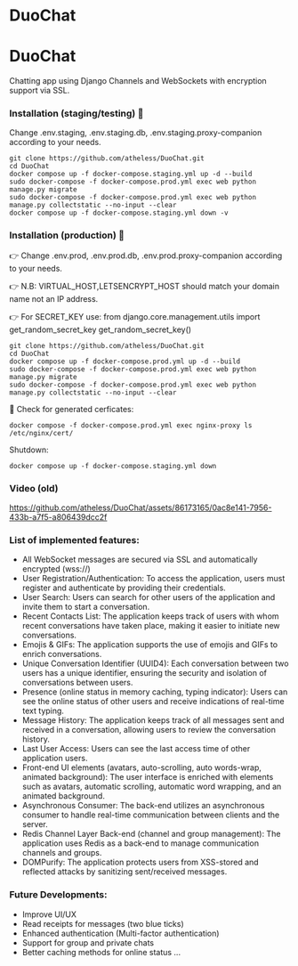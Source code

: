 # DuoChat

# DuoChat

Chatting app using Django Channels and WebSockets with encryption support via SSL.

### Installation (staging/testing) :whale:
Change .env.staging, .env.staging.db, .env.staging.proxy-companion according to your needs.


    git clone https://github.com/atheless/DuoChat.git
    cd DuoChat
    docker compose up -f docker-compose.staging.yml up -d --build
    sudo docker-compose -f docker-compose.prod.yml exec web python manage.py migrate
    sudo docker-compose -f docker-compose.prod.yml exec web python manage.py collectstatic --no-input --clear
    docker compose up -f docker-compose.staging.yml down -v
### Installation (production) :whale:
:point_right: Change .env.prod, .env.prod.db, .env.prod.proxy-companion according to your needs.

:point_right: N.B: VIRTUAL_HOST,LETSENCRYPT_HOST should match your domain name not an IP address.

:point_right: For SECRET_KEY use:
from django.core.management.utils import get_random_secret_key get_random_secret_key()

    
    git clone https://github.com/atheless/DuoChat.git
    cd DuoChat
    docker compose up -f docker-compose.prod.yml up -d --build
    sudo docker-compose -f docker-compose.prod.yml exec web python manage.py migrate
    sudo docker-compose -f docker-compose.prod.yml exec web python manage.py collectstatic --no-input --clear
:eyes: Check for generated cerficates:

    docker compose -f docker-compose.prod.yml exec nginx-proxy ls /etc/nginx/cert/
Shutdown: 

    docker compose up -f docker-compose.staging.yml down



### Video (old)
https://github.com/atheless/DuoChat/assets/86173165/0ac8e141-7956-433b-a7f5-a806439dcc2f



### List of implemented features:
- All WebSocket messages are secured via SSL and automatically encrypted  (wss://)
- User Registration/Authentication: To access the application, users must register and authenticate by providing their credentials.
- User Search: Users can search for other users of the application and invite them to start a conversation.
- Recent Contacts List: The application keeps track of users with whom recent conversations have taken place, making it easier to initiate new conversations.
- Emojis & GIFs: The application supports the use of emojis and GIFs to enrich conversations.
- Unique Conversation Identifier (UUID4): Each conversation between two users has a unique identifier, ensuring the security and isolation of conversations between users.
- Presence (online status in memory caching, typing indicator): Users can see the online status of other users and receive indications of real-time text typing.
- Message History: The application keeps track of all messages sent and received in a conversation, allowing users to review the conversation history.
- Last User Access: Users can see the last access time of other application users.
- Front-end UI elements (avatars, auto-scrolling, auto words-wrap, animated background): The user interface is enriched with elements such as avatars, automatic scrolling, automatic word wrapping, and an animated background.
- Asynchronous Consumer: The back-end utilizes an asynchronous consumer to handle real-time communication between clients and the server.
- Redis Channel Layer Back-end (channel and group management): The application uses Redis as a back-end to manage communication channels and groups.
- DOMPurify: The application protects users from XSS-stored and reflected attacks by sanitizing sent/received messages.


### Future Developments:
- Improve UI/UX
- Read receipts for messages (two blue ticks)
- Enhanced authentication (Multi-factor authentication)
- Support for group and private chats
- Better caching methods for online status
...
